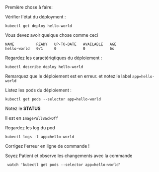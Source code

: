 
Première chose à faire:

Vérifier l'état du déployment : 

```
kubectl get deploy hello-world
```

Vous devez avoir quelque chose comme ceci

```
NAME          READY   UP-TO-DATE   AVAILABLE   AGE
hello-world   0/1     0            0           6s
```

Regardez les caractériqtiques du déploiement :

```
kubectl describe deploy hello-world
```

Remarquez que le déploiement est en erreur. et notez le label `app=hello-world`

Listez les pods du déploiement :

```
kubectl get pods --selector app=hello-world
```

Notez le **STATUS** 

Il est en `ImagePullBackOff` 

Regardez les log du pod 

```
kubectl logs -l app=hello-world
```

Corrigez l'erreur en ligne de commande !

Soyez Patient et observe les changements avec la commande

```
 watch 'kubectl get pods --selector app=hello-world'
```